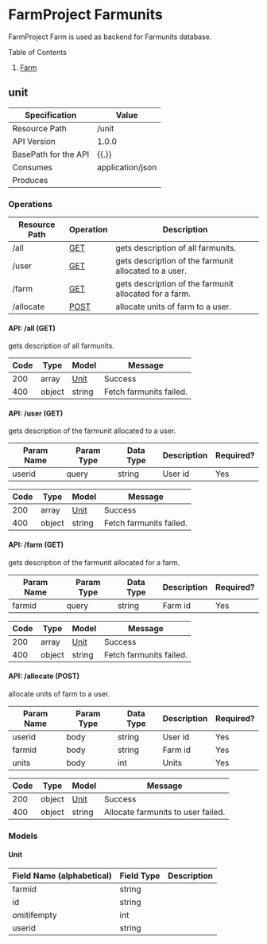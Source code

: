 
# FarmProject Farmunits
FarmProject Farm is used as backend for Farmunits database.

Table of Contents

1. [Farm](#unit)

<a name="unit"></a>

## unit

| Specification | Value |
|-----|-----|
| Resource Path | /unit |
| API Version | 1.0.0 |
| BasePath for the API | {{.}} |
| Consumes | application/json |
| Produces |  |



### Operations


| Resource Path | Operation | Description |
|-----|-----|-----|
| /all | [GET](#GetAllUnits) | gets description of all farmunits. |
| /user | [GET](#GetUnitsByUser) | gets description of the farmunit allocated to a user. |
| /farm | [GET](#GetUnitsByFarm) | gets description of the farmunit allocated for a farm. |
| /allocate | [POST](#BuyFarmUnits) | allocate units of farm to a user. |



<a name="GetAllUnits"></a>

#### API: /all (GET)


gets description of all farmunits.



| Code | Type | Model | Message |
|-----|-----|-----|-----|
| 200 | array | [Unit](#github.com.georgekuruvillak.farmproject.farmunits.unit.Unit) | Success |
| 400 | object | string | Fetch farmunits failed. |


<a name="GetUnitsByUser"></a>

#### API: /user (GET)


gets description of the farmunit allocated to a user.



| Param Name | Param Type | Data Type | Description | Required? |
|-----|-----|-----|-----|-----|
| userid | query | string | User id | Yes |


| Code | Type | Model | Message |
|-----|-----|-----|-----|
| 200 | array | [Unit](#github.com.georgekuruvillak.farmproject.farmunits.unit.Unit) | Success |
| 400 | object | string | Fetch farmunits failed. |


<a name="GetUnitsByFarm"></a>

#### API: /farm (GET)


gets description of the farmunit allocated for a farm.



| Param Name | Param Type | Data Type | Description | Required? |
|-----|-----|-----|-----|-----|
| farmid | query | string | Farm id | Yes |


| Code | Type | Model | Message |
|-----|-----|-----|-----|
| 200 | array | [Unit](#github.com.georgekuruvillak.farmproject.farmunits.unit.Unit) | Success |
| 400 | object | string | Fetch farmunits failed. |


<a name="BuyFarmUnits"></a>

#### API: /allocate (POST)


allocate units of farm to a user.



| Param Name | Param Type | Data Type | Description | Required? |
|-----|-----|-----|-----|-----|
| userid | body | string | User id | Yes |
| farmid | body | string | Farm id | Yes |
| units | body | int | Units | Yes |


| Code | Type | Model | Message |
|-----|-----|-----|-----|
| 200 | object | [Unit](#github.com.georgekuruvillak.farmproject.farmunits.unit.Unit) | Success |
| 400 | object | string | Allocate farmunits to user failed. |




### Models

<a name="github.com.georgekuruvillak.farmproject.farmunits.unit.Unit"></a>

#### Unit

| Field Name (alphabetical) | Field Type | Description |
|-----|-----|-----|
| farmid | string |  |
| id | string |  |
| omitifempty | int |  |
| userid | string |  |



